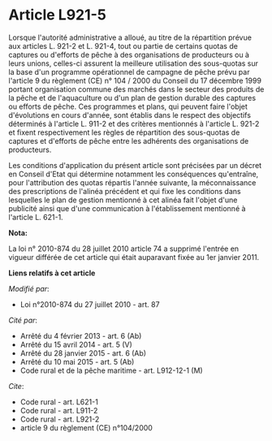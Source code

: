 # Article L921-5

Lorsque l'autorité administrative a alloué, au titre de la répartition prévue aux articles L. 921-2 et L. 921-4, tout ou
partie de certains quotas de captures ou d'efforts de pêche à des organisations de producteurs ou à leurs unions, celles-ci
assurent la meilleure utilisation des sous-quotas sur la base d'un programme opérationnel de campagne de pêche prévu par
l'article 9 du règlement (CE) n° 104 / 2000 du Conseil du 17 décembre 1999 portant organisation commune des marchés dans le
secteur des produits de la pêche et de l'aquaculture ou d'un plan de gestion durable des captures ou efforts de pêche. Ces
programmes et plans, qui peuvent faire l'objet d'évolutions en cours d'année, sont établis dans le respect des objectifs
déterminés à l'article L. 911-2 et des critères mentionnés à l'article L. 921-2 et fixent respectivement les règles de
répartition des sous-quotas de captures et d'efforts de pêche entre les adhérents des organisations de producteurs. 

Les conditions d'application du présent article sont précisées par un décret en Conseil d'Etat qui détermine notamment les
conséquences qu'entraîne, pour l'attribution des quotas répartis l'année suivante, la méconnaissance des prescriptions de
l'alinéa précédent et qui fixe les conditions dans lesquelles le plan de gestion mentionné à cet alinéa fait l'objet d'une
publicité ainsi que d'une communication à l'établissement mentionné à l'article L. 621-1.

**Nota:**

La loi n° 2010-874 du 28 juillet 2010 article 74 a supprimé l'entrée en vigueur différée de cet article qui était auparavant
fixée au 1er janvier 2011.

**Liens relatifs à cet article**

_Modifié par_:

  - Loi n°2010-874 du 27 juillet 2010 - art. 87

_Cité par_:

  - Arrêté du 4 février 2013 - art. 6 (Ab)
  - Arrêté du 15 avril 2014 - art. 5 (V)
  - Arrêté du 28 janvier 2015 - art. 6 (Ab)
  - Arrêté du 10 mai 2015 - art. 5 (Ab)
  - Code rural et de la pêche maritime - art. L912-12-1 (M)

_Cite_:

  - Code rural - art. L621-1
  - Code rural - art. L911-2
  - Code rural - art. L921-2
  - article 9 du règlement (CE) n°104/2000
